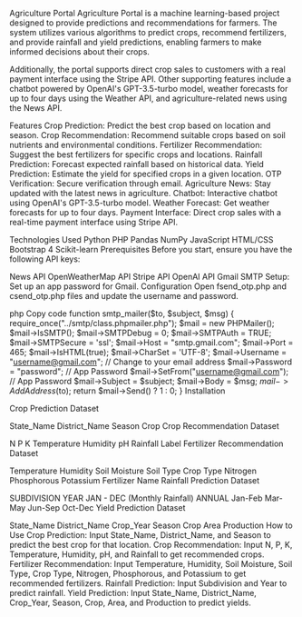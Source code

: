 Agriculture Portal
Agriculture Portal is a machine learning-based project designed to provide predictions and recommendations for farmers. The system utilizes various algorithms to predict crops, recommend fertilizers, and provide rainfall and yield predictions, enabling farmers to make informed decisions about their crops.

Additionally, the portal supports direct crop sales to customers with a real payment interface using the Stripe API. Other supporting features include a chatbot powered by OpenAI's GPT-3.5-turbo model, weather forecasts for up to four days using the Weather API, and agriculture-related news using the News API.

Features
Crop Prediction: Predict the best crop based on location and season.
Crop Recommendation: Recommend suitable crops based on soil nutrients and environmental conditions.
Fertilizer Recommendation: Suggest the best fertilizers for specific crops and locations.
Rainfall Prediction: Forecast expected rainfall based on historical data.
Yield Prediction: Estimate the yield for specified crops in a given location.
OTP Verification: Secure verification through email.
Agriculture News: Stay updated with the latest news in agriculture.
Chatbot: Interactive chatbot using OpenAI's GPT-3.5-turbo model.
Weather Forecast: Get weather forecasts for up to four days.
Payment Interface: Direct crop sales with a real-time payment interface using Stripe API.


Technologies Used
Python
PHP
Pandas
NumPy
JavaScript
HTML/CSS
Bootstrap 4
Scikit-learn
Prerequisites
Before you start, ensure you have the following API keys:

News API
OpenWeatherMap API
Stripe API
OpenAI API
Gmail SMTP Setup: Set up an app password for Gmail.
Configuration
Open fsend_otp.php and csend_otp.php files and update the username and password.

php
Copy code
function smtp_mailer($to, $subject, $msg) {
    require_once("../smtp/class.phpmailer.php");
    $mail = new PHPMailer(); 
    $mail->IsSMTP(); 
    $mail->SMTPDebug = 0; 
    $mail->SMTPAuth = TRUE; 
    $mail->SMTPSecure = 'ssl'; 
    $mail->Host = "smtp.gmail.com";
    $mail->Port = 465; 
    $mail->IsHTML(true);
    $mail->CharSet = 'UTF-8';
    $mail->Username = "username@gmail.com"; // Change to your email address
    $mail->Password = "password"; // App Password
    $mail->SetFrom("username@gmail.com"); // App Password
    $mail->Subject = $subject;
    $mail->Body = $msg;
    $mail->AddAddress($to);
    return $mail->Send() ? 1 : 0;
}
Installation


Crop Prediction Dataset

State_Name
District_Name
Season
Crop
Crop Recommendation Dataset

N
P
K
Temperature
Humidity
pH
Rainfall
Label
Fertilizer Recommendation Dataset

Temperature
Humidity
Soil Moisture
Soil Type
Crop Type
Nitrogen
Phosphorous
Potassium
Fertilizer Name
Rainfall Prediction Dataset

SUBDIVISION
YEAR
JAN - DEC (Monthly Rainfall)
ANNUAL
Jan-Feb
Mar-May
Jun-Sep
Oct-Dec
Yield Prediction Dataset

State_Name
District_Name
Crop_Year
Season
Crop
Area
Production
How to Use
Crop Prediction: Input State_Name, District_Name, and Season to predict the best crop for that location.
Crop Recommendation: Input N, P, K, Temperature, Humidity, pH, and Rainfall to get recommended crops.
Fertilizer Recommendation: Input Temperature, Humidity, Soil Moisture, Soil Type, Crop Type, Nitrogen, Phosphorous, and Potassium to get recommended fertilizers.
Rainfall Prediction: Input Subdivision and Year to predict rainfall.
Yield Prediction: Input State_Name, District_Name, Crop_Year, Season, Crop, Area, and Production to predict yields.
